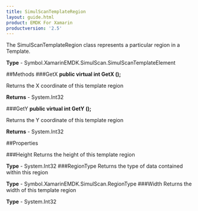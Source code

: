 ```yaml
---
title: SimulScanTemplateRegion
layout: guide.html 
product: EMDK For Xamarin 
productversion: '2.5' 
---
```

The SimulScanTemplateRegion class represents a particular region in a Template.

**Type** - Symbol.XamarinEMDK.SimulScan.SimulScanTemplateElement

##Methods
###GetX
**public virtual int GetX ();**

Returns the X coordinate of this template region


**Returns** - System.Int32

###GetY
**public virtual int GetY ();**

Returns the Y coordinate of this template region


**Returns** - System.Int32

##Properties

###Height
Returns the height of this template region


**Type** - System.Int32
###RegionType
Returns the type of data contained within this region

**Type** - Symbol.XamarinEMDK.SimulScan.RegionType
###Width
Returns the width of this template region

**Type** - System.Int32


